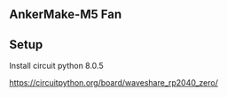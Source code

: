 ## AnkerMake-M5 Fan

## Setup

Install circuit python 8.0.5

https://circuitpython.org/board/waveshare_rp2040_zero/